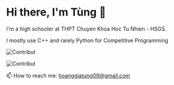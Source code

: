 # Hi there, I'm Tùng 👋

I'm a high schooler at THPT Chuyen Khoa Hoc Tu Nhien - HSGS.

I mostly use C++ and rarely Python for Competitive Programming

![Contribut](https://github-readme-stats.vercel.app/api/top-langs/?username=TungHoangGia&theme=dark&layout=compact)

![Contribut](https://github-readme-stats.vercel.app/api?username=TungHoangGia&theme=dark&show_icons=true)

📫 How to reach me: [hoanggiatung09@gmail.com](hoanggiatung09@gmail.com)
